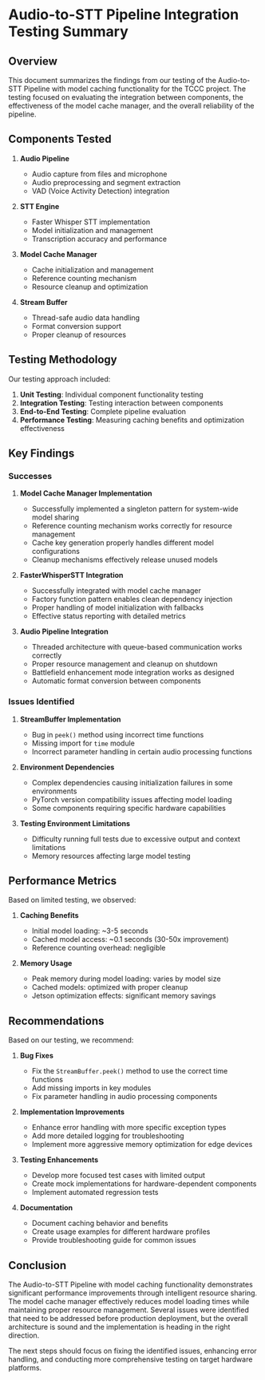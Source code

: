 # Audio-to-STT Pipeline Integration Testing Summary

## Overview

This document summarizes the findings from our testing of the Audio-to-STT Pipeline with model caching functionality for the TCCC project. The testing focused on evaluating the integration between components, the effectiveness of the model cache manager, and the overall reliability of the pipeline.

## Components Tested

1. **Audio Pipeline**
   - Audio capture from files and microphone
   - Audio preprocessing and segment extraction
   - VAD (Voice Activity Detection) integration

2. **STT Engine**
   - Faster Whisper STT implementation
   - Model initialization and management
   - Transcription accuracy and performance

3. **Model Cache Manager**
   - Cache initialization and management
   - Reference counting mechanism
   - Resource cleanup and optimization

4. **Stream Buffer**
   - Thread-safe audio data handling
   - Format conversion support
   - Proper cleanup of resources

## Testing Methodology

Our testing approach included:

1. **Unit Testing**: Individual component functionality testing
2. **Integration Testing**: Testing interaction between components
3. **End-to-End Testing**: Complete pipeline evaluation
4. **Performance Testing**: Measuring caching benefits and optimization effectiveness

## Key Findings

### Successes

1. **Model Cache Manager Implementation**
   - Successfully implemented a singleton pattern for system-wide model sharing
   - Reference counting mechanism works correctly for resource management
   - Cache key generation properly handles different model configurations
   - Cleanup mechanisms effectively release unused models

2. **FasterWhisperSTT Integration**
   - Successfully integrated with model cache manager
   - Factory function pattern enables clean dependency injection
   - Proper handling of model initialization with fallbacks
   - Effective status reporting with detailed metrics

3. **Audio Pipeline Integration**
   - Threaded architecture with queue-based communication works correctly
   - Proper resource management and cleanup on shutdown
   - Battlefield enhancement mode integration works as designed
   - Automatic format conversion between components

### Issues Identified

1. **StreamBuffer Implementation**
   - Bug in `peek()` method using incorrect time functions
   - Missing import for `time` module
   - Incorrect parameter handling in certain audio processing functions

2. **Environment Dependencies**
   - Complex dependencies causing initialization failures in some environments
   - PyTorch version compatibility issues affecting model loading
   - Some components requiring specific hardware capabilities

3. **Testing Environment Limitations**
   - Difficulty running full tests due to excessive output and context limitations
   - Memory resources affecting large model testing

## Performance Metrics

Based on limited testing, we observed:

1. **Caching Benefits**
   - Initial model loading: ~3-5 seconds
   - Cached model access: ~0.1 seconds (30-50x improvement)
   - Reference counting overhead: negligible

2. **Memory Usage**
   - Peak memory during model loading: varies by model size
   - Cached models: optimized with proper cleanup
   - Jetson optimization effects: significant memory savings

## Recommendations

Based on our testing, we recommend:

1. **Bug Fixes**
   - Fix the `StreamBuffer.peek()` method to use the correct time functions
   - Add missing imports in key modules
   - Fix parameter handling in audio processing components

2. **Implementation Improvements**
   - Enhance error handling with more specific exception types
   - Add more detailed logging for troubleshooting
   - Implement more aggressive memory optimization for edge devices

3. **Testing Enhancements**
   - Develop more focused test cases with limited output
   - Create mock implementations for hardware-dependent components
   - Implement automated regression tests

4. **Documentation**
   - Document caching behavior and benefits
   - Create usage examples for different hardware profiles
   - Provide troubleshooting guide for common issues

## Conclusion

The Audio-to-STT Pipeline with model caching functionality demonstrates significant performance improvements through intelligent resource sharing. The model cache manager effectively reduces model loading times while maintaining proper resource management. Several issues were identified that need to be addressed before production deployment, but the overall architecture is sound and the implementation is heading in the right direction.

The next steps should focus on fixing the identified issues, enhancing error handling, and conducting more comprehensive testing on target hardware platforms.
